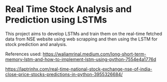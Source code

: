 # Real Time Stock Analysis and Prediction using LSTMs
This project aims to develop LSTMs and train them on the real-time fetched data from NSE website using web scrapping and then using the LSTM for stock prediction and analysis.


References used:
https://waliamrinal.medium.com/long-short-term-memory-lstm-and-how-to-implement-lstm-using-python-7554e4a1776d

https://laptrinhx.com/real-time-national-stock-exchange-nse-of-india-close-price-stocks-predictions-in-python-3955326684/
